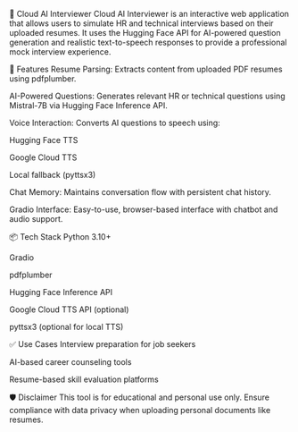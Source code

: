 🤖 Cloud AI Interviewer
Cloud AI Interviewer is an interactive web application that allows users to simulate HR and technical interviews based on their uploaded resumes. It uses the Hugging Face API for AI-powered question generation and realistic text-to-speech responses to provide a professional mock interview experience.

🚀 Features
Resume Parsing: Extracts content from uploaded PDF resumes using pdfplumber.

AI-Powered Questions: Generates relevant HR or technical questions using Mistral-7B via Hugging Face Inference API.

Voice Interaction: Converts AI questions to speech using:

Hugging Face TTS

Google Cloud TTS

Local fallback (pyttsx3)

Chat Memory: Maintains conversation flow with persistent chat history.

Gradio Interface: Easy-to-use, browser-based interface with chatbot and audio support.

📦 Tech Stack
Python 3.10+

Gradio

pdfplumber

Hugging Face Inference API

Google Cloud TTS API (optional)

pyttsx3 (optional for local TTS)

✅ Use Cases
Interview preparation for job seekers

AI-based career counseling tools

Resume-based skill evaluation platforms

🛡️ Disclaimer
This tool is for educational and personal use only. Ensure compliance with data privacy when uploading personal documents like resumes.
